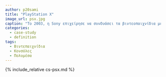 ```yaml
---
author: p20sami
title: "PlayStation X"
image_url: psx.jpg
caption: "Το 2003, η Sony επιχείρησε να συνδυάσει τα βιντεοπαιχνίδια με άλλες μορφές πολυμέσων, όπως το βίντεο και ο ήχος. Το αποτέλεσμα της επιχείρησης αυτής, ήταν το PlayStation X, μια συσκευή η οποία συνδύασε αυτά τα δύο, όμως με μικρή εμπορική επιτυχία."
categories:
  - case-study
  - definition
tags:
  - Βιντεπαιχνίδια
  - Κονσόλες
  - Πολυμέσα
---
```


{% include_relative cs-psx.md %}

